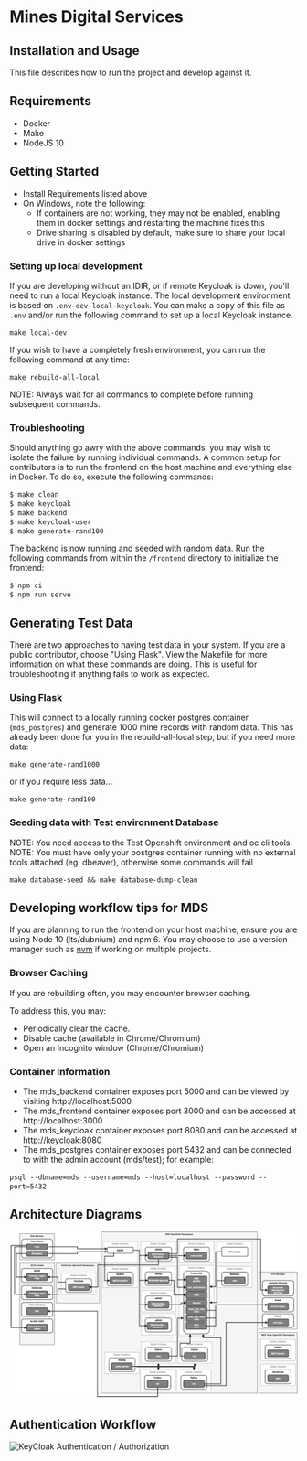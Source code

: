 # Mines Digital Services

## Installation and Usage

This file describes how to run the project and develop against it.

## Requirements

- Docker
- Make
- NodeJS 10

## Getting Started

- Install Requirements listed above
- On Windows, note the following:
    - If containers are not working, they may not be enabled, enabling them in docker settings and restarting the machine fixes this
    - Drive sharing is disabled by default, make sure to share your local drive in docker settings

### Setting up local development

If you are developing without an IDIR, or if remote Keycloak is down, you'll
need to run a local Keycloak instance. The local development environment is
based on `.env-dev-local-keycloak`. You can make a copy of this file as `.env`
and/or run the following command to set up a local Keycloak instance.

```
make local-dev
```

If you wish to have a completely fresh environment, you can run the following
command at any time:

```
make rebuild-all-local
```

NOTE: Always wait for all commands to complete before running subsequent
commands.

### Troubleshooting

Should anything go awry with the above commands, you may wish to isolate the
failure by running individual commands. A common setup for contributors is to
run the frontend on the host machine and everything else in Docker. To do so,
execute the following commands:

```
$ make clean
$ make keycloak
$ make backend
$ make keycloak-user
$ make generate-rand100
```

The backend is now running and seeded with random data. Run the following
commands from within the `/frontend` directory to initialize the frontend:
```
$ npm ci
$ npm run serve
```


## Generating Test Data

There are two approaches to having test data in your system.  If you are a
public contributor, choose "Using Flask". View the Makefile for more
information on what these commands are doing. This is useful for
troubleshooting if anything fails to work as expected.

### Using Flask

This will connect to a locally running docker postgres container
(`mds_postgres`) and generate 1000 mine records with random data. This has
already been done for you in the rebuild-all-local step, but if you need more
data:

```
make generate-rand1000
```

or if you require less data...

```
make generate-rand100
```

### Seeding data with Test environment Database

NOTE: You need access to the Test Openshift environment and oc cli tools.
NOTE: You must have only your postgres container running with no external tools attached (eg: dbeaver), otherwise some commands will fail

```
make database-seed && make database-dump-clean
```

## Developing workflow tips for MDS

If you are planning to run the frontend on your host machine, ensure you are
using Node 10 (lts/dubnium) and npm 6. You may choose to use a version manager
such as [nvm](https://github.com/nvm-sh/nvm) if working on multiple projects.

### Browser Caching

If you are rebuilding often, you may encounter browser caching.

To address this, you may:

- Periodically clear the cache.
- Disable cache (available in Chrome/Chromium)
- Open an Incognito window (Chrome/Chromium)


### Container Information

- The mds_backend container exposes port 5000 and can be viewed by visiting http://localhost:5000
- The mds_frontend container exposes port 3000 and can be accessed at http://localhost:3000
- The mds_keycloak container exposes port 8080 and can be accessed at http://keycloak:8080
- The mds_postgres container exposes port 5432 and can be connected to with the admin account (mds/test); for example:

```
psql --dbname=mds --username=mds --host=localhost --password --port=5432
```

## Architecture Diagrams

![High Level Architecture](./docs/MDS_Arch.png)

## Authentication Workflow

![KeyCloak Authentication / Authorization](https://user-images.githubusercontent.com/25966613/52016147-a302a800-2498-11e9-87ce-e59bd0464656.png)
